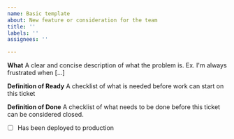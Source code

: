 ```yaml
---
name: Basic template
about: New feature or consideration for the team
title: ''
labels: ''
assignees: ''

---
```


**What**
A clear and concise description of what the problem is. Ex. I'm always frustrated when [...]

**Definition of Ready**
A checklist of what is needed before work can start on this ticket

**Definition of Done**
A checklist of what needs to be done before this ticket can be considered closed.

- [ ] Has been deployed to production

